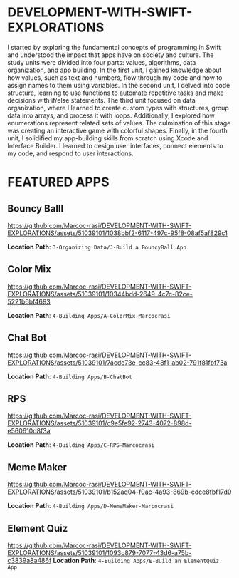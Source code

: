 # DEVELOPMENT-WITH-SWIFT-EXPLORATIONS

I started by exploring the fundamental concepts of programming in Swift and understood the impact that apps have on society and culture. The study units were divided into four parts: values, algorithms, data organization, and app building. In the first unit, I gained knowledge about how values, such as text and numbers, flow through my code and how to assign names to them using variables. In the second unit, I delved into code structure, learning to use functions to automate repetitive tasks and make decisions with if/else statements. The third unit focused on data organization, where I learned to create custom types with structures, group data into arrays, and process it with loops. Additionally, I explored how enumerations represent related sets of values. The culmination of this stage was creating an interactive game with colorful shapes. Finally, in the fourth unit, I solidified my app-building skills from scratch using Xcode and Interface Builder. I learned to design user interfaces, connect elements to my code, and respond to user interactions. 

# FEATURED APPS

## Bouncy Balll 

https://github.com/Marcoc-rasi/DEVELOPMENT-WITH-SWIFT-EXPLORATIONS/assets/51039101/1038bbf2-6117-497c-95f8-08af5af829c1

**Location Path**: `3-Organizing Data/J-Build a BouncyBall App`

## Color Mix 

https://github.com/Marcoc-rasi/DEVELOPMENT-WITH-SWIFT-EXPLORATIONS/assets/51039101/10344bdd-2649-4c7c-82ce-5221b6bf4693

**Location Path**: `4-Building Apps/A-ColorMix-Marcocrasi`

## Chat Bot 

https://github.com/Marcoc-rasi/DEVELOPMENT-WITH-SWIFT-EXPLORATIONS/assets/51039101/7acde73e-cc83-48f1-ab02-791f81fbf73a

**Location Path**: `4-Building Apps/B-ChatBot`

## RPS 

https://github.com/Marcoc-rasi/DEVELOPMENT-WITH-SWIFT-EXPLORATIONS/assets/51039101/c9e5fe92-2743-4072-898d-e560610d8f3a

**Location Path**: `4-Building Apps/C-RPS-Marcocrasi`

## Meme Maker 

https://github.com/Marcoc-rasi/DEVELOPMENT-WITH-SWIFT-EXPLORATIONS/assets/51039101/b152ad04-f0ac-4a93-869b-cdce8fbf17d0

**Location Path**: `4-Building Apps/D-MemeMaker-Marcocrasi`

## Element Quiz 

https://github.com/Marcoc-rasi/DEVELOPMENT-WITH-SWIFT-EXPLORATIONS/assets/51039101/1093c879-7077-43d6-a75b-c3839a8a486f
**Location Path**: `4-Building Apps/E-Build an ElementQuiz App`








